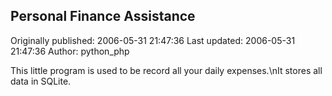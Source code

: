 ## Personal Finance Assistance

Originally published: 2006-05-31 21:47:36
Last updated: 2006-05-31 21:47:36
Author: python_php 

This little program is used to be record all your daily expenses.\nIt stores all data in SQLite.